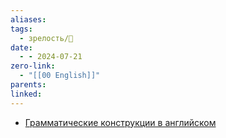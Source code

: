 ```yaml
---
aliases: 
tags:
  - зрелость/🌱
date:
  - - 2024-07-21
zero-link:
  - "[[00 English]]"
parents: 
linked:
---
```

- [Грамматические конструкции в английском](Грамматические%20конструкции%20в%20английском.md)